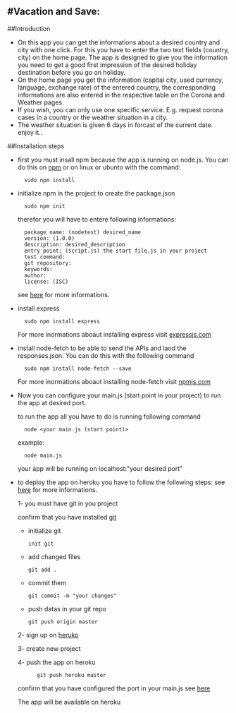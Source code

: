 #Vacation and Save:
-------------------

##Introduction
* On this app you can get the informations about a desired country and city with one click. For this you have to enter the two text fields (country, city) on the home page. The app is designed to give you the information you need to get a good first impression of the desired holiday destination before you go on holiday.
* On the home page you get the information (capital city, used currency, language, exchange rate) of the entered country, the corresponding informations are also entered in the respective table on the Corona and Weather pages.
* If you wish, you can only use one specific service. E.g. request corona cases in a country or the weather situation in a city.
* The weather situation is given 6 days in forcast of the current date.              
    enjoy it..

##Installation steps

* first you must insall npm because the app is running on node.js. You can do this on [npm](https://nodejs.org/en/download/) or on linux or ubunto with the command:
        
        sudo npm install 
        
* initialize npm in the project to create the package.json

        sudo npm init
    therefor you will have to entere following informations:

        package name: (nodetest) desired_name
        version: (1.0.0)
        description: desired_description
        entry point: (script.js) the start file.js in your project
        test command:
        git repository:
        keywords:
        author:
        license: (ISC)

    see [here](https://docs.npmjs.com/files/package.json) for more informations.

* install express 

        sudo npm install express
    For more inormations aboaut installing express visit [expressjs.com](https://expressjs.com/de/starter/installing.html)

* install node-fetch to be able to send the APIs and laod the responses.json. You can do this with the following command

        sudo npm install node-fetch --save
    For more inormations aboaut installing node-fetch visit [npmjs.com](https://www.npmjs.com/package/node-fetch)

* Now you can configure your main.js (start point in your project) to run the app at desired port.
  
  to run the app all you have to do is running following command
    
        node <your main.js (start point)> 
    
   example:

        node main.js
  your app will be running on localhost:"your desired port"      
* to deploy the app on heroku you have to follow the following steps: see [here](https://devcenter.heroku.com/articles/deploying-nodejs) for more informations.
    
    1-  you must have git in you project
    
     confirm that you have installed [git](https://git-scm.com/book/en/v2/Getting-Started-Installing-Git)
     - initialize git
     
           init git
     - add changed files
     
           git add .
     - commit them
     
           git commit -m "your changes"
     - push datas in your git repo
     
           git push origin master
    
    2-   sign up on [heruko](https://signup.heroku.com/login)
    
    3-   create new project
    
    4-   push the app on heroku
        
            git push heroku master
            
     confirm that you have configured the port in your main.js see [here](https://help.heroku.com/P1AVPANS/why-is-my-node-js-app-crashing-with-an-r10-error)
     
     The app will be available on heroku